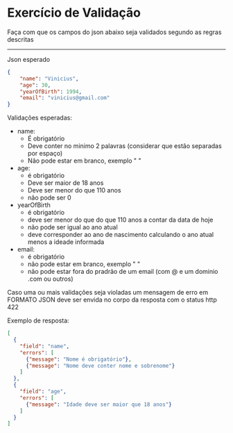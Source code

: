 # Exercício de Validação

Faça com que os campos do json abaixo seja validados segundo as regras descritas

-----

Json esperado
````json
{
    "name": "Vinicius",
    "age": 30,
    "yearOfBirth": 1994,
    "email": "vinicius@gmail.com"
}
````

Validações esperadas: 
- name: 
  - É obrigatório
  - Deve conter no minimo 2 palavras (considerar que estão separadas por espaço)
  - Não pode estar em branco, exemplo " "
- age:
  - é obrigatório
  - Deve ser maior de 18 anos
  - Deve ser menor do que 110 anos
  - não pode ser 0
- yearOfBirth
  - é obrigatório 
  - deve ser menor  do que do que 110 anos a contar da data de hoje
  - não pode ser igual ao ano atual
  - deve corresponder ao ano de nascimento calculando o ano atual menos a ideade informada
- email:
  - é obrigatório
  - não pode estar em branco, exemplo " "
  - não pode estar fora do pradrão de um email (com @ e um dominio .com ou outros)


Caso uma ou mais validações seja violadas um mensagem de erro em FORMATO JSON deve ser envida no corpo da resposta com o status http 422

Exemplo de resposta: 
````json
[
  {
    "field": "name",
    "errors": [
      {"message": "Nome é obrigatório"},
      {"message": "Nome deve conter nome e sobrenome"}
    ]
  },
  {
    "field": "age",
    "errors": [
      {"message": "Idade deve ser maior que 18 anos"}
    ]
  }
]
````
